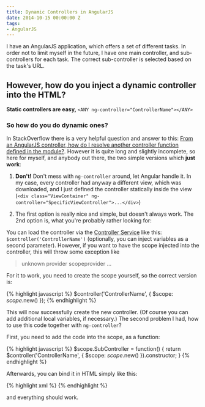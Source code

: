 ```yaml
---
title: Dynamic Controllers in AngularJS
date: 2014-10-15 00:00:00 Z
tags:
- AngularJS
---
```


I have an AngularJS application, which offers a set of different tasks. In order not to limit myself in the future, I have one main controller, and sub-controllers for each task. The correct sub-controller is selected based on the task's URL.

## However, how do you inject a dynamic controller into the HTML?

**Static controllers are easy,** `<ANY ng-controller="ControllerName"></ANY>`

### So how do you do dynamic ones?

In StackOverflow there is a very helpful question and answer to this: [From an AngularJS controller, how do I resolve another controller function defined in the module?](http://stackoverflow.com/questions/21204371/from-an-angularjs-controller-how-do-i-resolve-another-controller-function-defin). However it is quite long and slightly incomplete, so here for myself, and anybody out there, the two simple versions which **just work**:

1. **Don't!** Don't mess with `ng-controller` around, let Angular handle it. In my case, every controller had anyway a different view, which was downloaded, and I just defined the controller statically inside the view (`<div class="ViewContainer" ng-controller="SpecificViewController">...</div>`)

2. The first option is really nice and simple, but doesn't always work. The 2nd option is, what you're probably rather looking for:

You can load the controller via the [Controller Service](https://docs.angularjs.org/api/ng/service/$controller) like this: `$controller('ControllerName')` (optionally, you can inject variables as a second parameter). However, if you want to have the scope injected into the controller, this will throw some exception like 

> unknown provider scopeprovider ...

For it to work, you need to create the scope yourself, so the correct version is:

{% highlight javascript %}
$controller('ControllerName', { $scope: $scope.$new() });
{% endhighlight %}

This will now successfully create the new controller. (Of course you can add additional local variables, if necessary.) The second problem I had, how to use this code together with `ng-controller`?

First, you need to add the code into the scope, as a function:

{% highlight javascript %}
$scope.SubController = function() {
  return $controller('ControllerName', { $scope: $scope.$new() }).constructor;
}
{% endhighlight %}
    
Afterwards, you can bind it in HTML simply like this:

{% highlight xml %}
<ANY ng-controller="SubController"></ANY>
{% endhighlight %}
    
and everything should work.